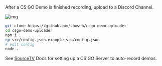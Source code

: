 After a CS:GO Demo is finished recording, upload to a Discord Channel.

![img](https://i.imgur.com/FSgkaFY.png)

```bash
git clone https://github.com/chxseh/csgo-demo-uploader
cd csgo-demo-uploader
npm i
cp src/config.json.example src/config.json
# edit config
node .
```

See [SourceTV](https://developer.valvesoftware.com/wiki/SourceTV#Recording_Games) Docs for setting up a CS:GO Server to auto-record demos.
